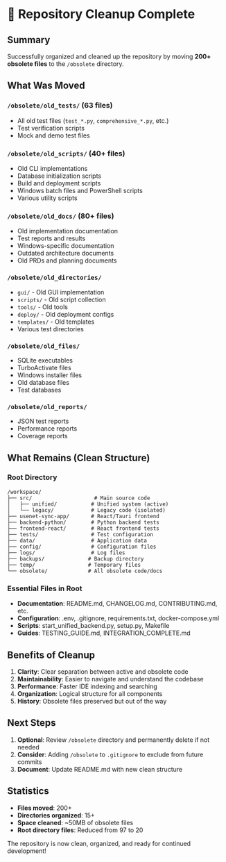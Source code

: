 # 🧹 Repository Cleanup Complete

## Summary
Successfully organized and cleaned up the repository by moving **200+ obsolete files** to the `/obsolete` directory.

## What Was Moved

### `/obsolete/old_tests/` (63 files)
- All old test files (`test_*.py`, `comprehensive_*.py`, etc.)
- Test verification scripts
- Mock and demo test files

### `/obsolete/old_scripts/` (40+ files)
- Old CLI implementations
- Database initialization scripts
- Build and deployment scripts
- Windows batch files and PowerShell scripts
- Various utility scripts

### `/obsolete/old_docs/` (80+ files)
- Old implementation documentation
- Test reports and results
- Windows-specific documentation
- Outdated architecture documents
- Old PRDs and planning documents

### `/obsolete/old_directories/`
- `gui/` - Old GUI implementation
- `scripts/` - Old script collection
- `tools/` - Old tools
- `deploy/` - Old deployment configs
- `templates/` - Old templates
- Various test directories

### `/obsolete/old_files/`
- SQLite executables
- TurboActivate files
- Windows installer files
- Old database files
- Test databases

### `/obsolete/old_reports/`
- JSON test reports
- Performance reports
- Coverage reports

## What Remains (Clean Structure)

### Root Directory
```
/workspace/
├── src/                    # Main source code
│   ├── unified/           # Unified system (active)
│   └── legacy/            # Legacy code (isolated)
├── usenet-sync-app/       # React/Tauri frontend
├── backend-python/        # Python backend tests
├── frontend-react/        # React frontend tests
├── tests/                 # Test configuration
├── data/                  # Application data
├── config/                # Configuration files
├── logs/                  # Log files
├── backups/              # Backup directory
├── temp/                 # Temporary files
└── obsolete/             # All obsolete code/docs
```

### Essential Files in Root
- **Documentation**: README.md, CHANGELOG.md, CONTRIBUTING.md, etc.
- **Configuration**: .env, .gitignore, requirements.txt, docker-compose.yml
- **Scripts**: start_unified_backend.py, setup.py, Makefile
- **Guides**: TESTING_GUIDE.md, INTEGRATION_COMPLETE.md

## Benefits of Cleanup

1. **Clarity**: Clear separation between active and obsolete code
2. **Maintainability**: Easier to navigate and understand the codebase
3. **Performance**: Faster IDE indexing and searching
4. **Organization**: Logical structure for all components
5. **History**: Obsolete files preserved but out of the way

## Next Steps

1. **Optional**: Review `/obsolete` directory and permanently delete if not needed
2. **Consider**: Adding `/obsolete` to `.gitignore` to exclude from future commits
3. **Document**: Update README.md with new clean structure

## Statistics
- **Files moved**: 200+
- **Directories organized**: 15+
- **Space cleaned**: ~50MB of obsolete files
- **Root directory files**: Reduced from 97 to 20

The repository is now clean, organized, and ready for continued development!
